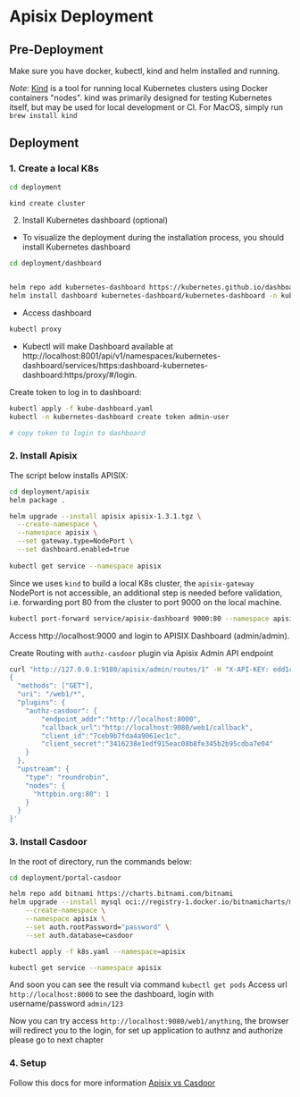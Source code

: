 # Apisix Deployment

## Pre-Deployment
Make sure you have docker, kubectl, kind and helm installed and running.

*Note*: [Kind](https://kind.sigs.k8s.io/) is a tool for running local Kubernetes clusters using Docker containers "nodes". kind was primarily designed for testing Kubernetes itself, but may be used for local development or CI.
For MacOS, simply run `brew install kind`

## Deployment
### 1. Create a local K8s

```bash
cd deployment

kind create cluster
```

2. Install Kubernetes dashboard (optional)
- To visualize the deployment during the installation process, you should install Kubernetes dashboard

```bash
cd deployment/dashboard


helm repo add kubernetes-dashboard https://kubernetes.github.io/dashboard/
helm install dashboard kubernetes-dashboard/kubernetes-dashboard -n kubernetes-dashboard --create-namespace
```

- Access dashboard

```bash
kubectl proxy
```

- Kubectl will make Dashboard available at http://localhost:8001/api/v1/namespaces/kubernetes-dashboard/services/https:dashboard-kubernetes-dashboard:https/proxy/#/login.

Create token to log in to dashboard:

```bash
kubectl apply -f kube-dashboard.yaml
kubectl -n kubernetes-dashboard create token admin-user

# copy token to login to dashboard
```

### 2. Install Apisix
The script below installs APISIX:


```bash
cd deployment/apisix
helm package .

helm upgrade --install apisix apisix-1.3.1.tgz \
  --create-namespace \
  --namespace apisix \
  --set gateway.type=NodePort \
  --set dashboard.enabled=true
  
kubectl get service --namespace apisix
```

Since we uses `kind` to build a local K8s cluster, the `apisix-gateway` NodePort is not accessible, an additional step is needed before validation, i.e. forwarding port 80 from the cluster to port 9000 on the local machine.

```bash
kubectl port-forward service/apisix-dashboard 9000:80 --namespace apisix
```

Access http://localhost:9000 and login to APISIX Dashboard (admin/admin).

Create Routing with `authz-casdoor` plugin via Apisix Admin API endpoint
```bash
curl "http://127.0.0.1:9180/apisix/admin/routes/1" -H "X-API-KEY: edd1c9f034335f136f87ad84b625c8f1" -X PUT -d '
{
  "methods": ["GET"],
  "uri": "/web1/*",
  "plugins": {
    "authz-casdoor": {
        "endpoint_addr":"http://localhost:8000",
        "callback_url":"http://localhost:9080/web1/callback",
        "client_id":"7ceb9b7fda4a9061ec1c",
        "client_secret":"3416238e1edf915eac08b8fe345b2b95cdba7e04"
    }
  },
  "upstream": {
    "type": "roundrobin",
    "nodes": {
      "httpbin.org:80": 1
    }
  }
}'
```

### 3. Install Casdoor
In the root of directory, run the commands below:
```bash
cd deployment/portal-casdoor

helm repo add bitnami https://charts.bitnami.com/bitnami
helm upgrade --install mysql oci://registry-1.docker.io/bitnamicharts/mysql \
    --create-namespace \
    --namespace apisix \
    --set auth.rootPassword="password" \
    --set auth.database=casdoor

kubectl apply -f k8s.yaml --namespace=apisix

kubectl get service --namespace apisix
```

And soon you can see the result via command `kubectl get pods`
Access url `http://localhost:8000` to see the dashboard, login with username/password `admin/123`

Now you can try access `http://localhost:9080/web1/anything`, the browser will redirect you to the login, for set up application to authnz and authorize please go to next chapter

### 4. Setup
Follow this docs for more information [Apisix vs Casdoor](https://confluence.zalopay.vn/display/ZTM/%5BPCT-CE%5D+Apisix+integrate+with+Casdoor)
